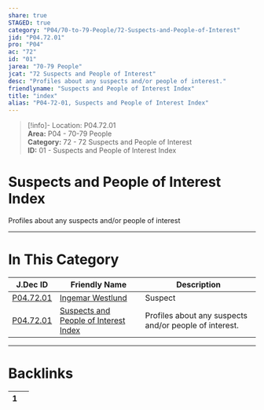 ```yaml
---  
share: true  
STAGED: true  
category: "P04/70-to-79-People/72-Suspects-and-People-of-Interest"  
jid: "P04.72.01"  
pro: "P04"  
ac: "72"  
id: "01"  
jarea: "70-79 People"  
jcat: "72 Suspects and People of Interest"  
desc: "Profiles about any suspects and/or people of interest."  
friendlyname: "Suspects and People of Interest Index"  
title: "index"  
alias: "P04-72-01, Suspects and People of Interest Index"  
---  
```

>[!info]- Location: P04.72.01  
>**Area:** P04 - 70-79 People  
>**Category:** 72 - 72 Suspects and People of Interest  
>**ID:** 01 - Suspects and People of Interest Index  
  
# Suspects and People of Interest Index  
  
Profiles about any suspects and/or people of interest  
   
  
  
---  
# In This Category  
  
| J.Dec ID                                                                                                                | Friendly Name                                                                                                                         | Description                                            |  
| ----------------------------------------------------------------------------------------------------------------------- | ------------------------------------------------------------------------------------------------------------------------------------- | ------------------------------------------------------ |  
| [P04.72.01](./01-Ingemar-Westlund.md#) | [Ingemar Westlund](./01-Ingemar-Westlund.md#)        | Suspect                                                |  
| [P04.72.01](index.md#)               | [Suspects and People of Interest Index](index.md#) | Profiles about any suspects and/or people of interest. |  
  
  
---  
# Backlinks  
<div><table class="dataview table-view-table"><thead class="table-view-thead"><tr class="table-view-tr-header"><th class="table-view-th"><span></span><span class="dataview small-text">1</span></th><th class="table-view-th"><span></span></th></tr></thead><tbody class="table-view-tbody"></tbody></table></div>